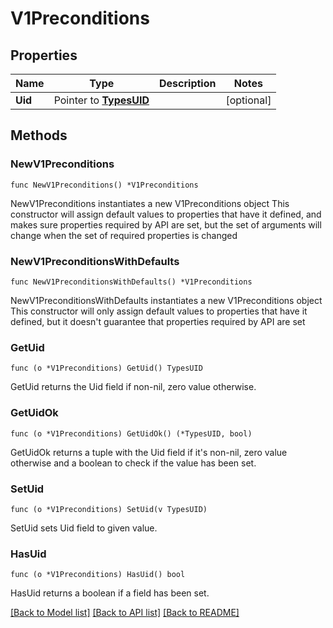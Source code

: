 # V1Preconditions

## Properties

Name | Type | Description | Notes
------------ | ------------- | ------------- | -------------
**Uid** | Pointer to [**TypesUID**](TypesUID.md) |  | [optional] 

## Methods

### NewV1Preconditions

`func NewV1Preconditions() *V1Preconditions`

NewV1Preconditions instantiates a new V1Preconditions object
This constructor will assign default values to properties that have it defined,
and makes sure properties required by API are set, but the set of arguments
will change when the set of required properties is changed

### NewV1PreconditionsWithDefaults

`func NewV1PreconditionsWithDefaults() *V1Preconditions`

NewV1PreconditionsWithDefaults instantiates a new V1Preconditions object
This constructor will only assign default values to properties that have it defined,
but it doesn't guarantee that properties required by API are set

### GetUid

`func (o *V1Preconditions) GetUid() TypesUID`

GetUid returns the Uid field if non-nil, zero value otherwise.

### GetUidOk

`func (o *V1Preconditions) GetUidOk() (*TypesUID, bool)`

GetUidOk returns a tuple with the Uid field if it's non-nil, zero value otherwise
and a boolean to check if the value has been set.

### SetUid

`func (o *V1Preconditions) SetUid(v TypesUID)`

SetUid sets Uid field to given value.

### HasUid

`func (o *V1Preconditions) HasUid() bool`

HasUid returns a boolean if a field has been set.


[[Back to Model list]](../README.md#documentation-for-models) [[Back to API list]](../README.md#documentation-for-api-endpoints) [[Back to README]](../README.md)


